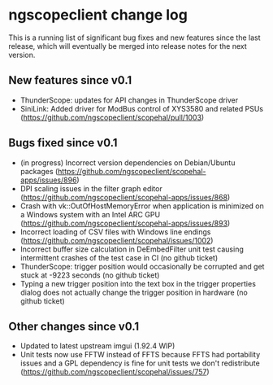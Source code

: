 # ngscopeclient change log

This is a running list of significant bug fixes and new features since the last release, which will eventually be merged into release notes for the next version.

## New features since v0.1

* ThunderScope: updates for API changes in ThunderScope driver
* SiniLink: Added driver for ModBus control of XYS3580 and related PSUs (https://github.com/ngscopeclient/scopehal/pull/1003)

## Bugs fixed since v0.1

* (in progress) Incorrect version dependencies on Debian/Ubuntu packages (https://github.com/ngscopeclient/scopehal-apps/issues/896)
* DPI scaling issues in the filter graph editor (https://github.com/ngscopeclient/scopehal-apps/issues/868)
* Crash with vk::OutOfHostMemoryError when application is minimized on a Windows system with an Intel ARC GPU (https://github.com/ngscopeclient/scopehal-apps/issues/893)
* Incorrect loading of CSV files with Windows line endings (https://github.com/ngscopeclient/scopehal/issues/1002)
* Incorrect buffer size calculation in DeEmbedFilter unit test causing intermittent crashes of the test case in CI (no github ticket)
* ThunderScope: trigger position would occasionally be corrupted and get stuck at -9223 seconds (no github ticket)
* Typing a new trigger position into the text box in the trigger properties dialog does not actually change the trigger position in hardware (no github ticket)

## Other changes since v0.1

* Updated to latest upstream imgui (1.92.4 WIP)
* Unit tests now use FFTW instead of FFTS because FFTS had portability issues and a GPL dependency is fine for unit tests we don't redistribute (https://github.com/ngscopeclient/scopehal/issues/757)
